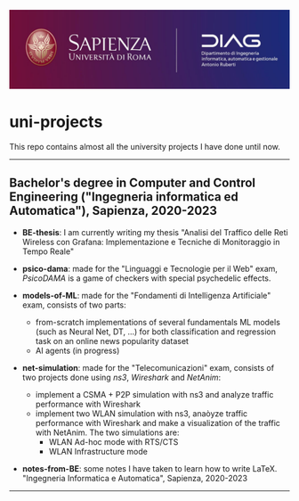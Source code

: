 ![logo](sapienza.jpg)
# uni-projects
This repo contains almost all the university projects I have done until now. 
<hr>

## Bachelor's degree in Computer and Control Engineering ("Ingegneria informatica ed Automatica"), Sapienza, 2020-2023

- **BE-thesis**: I am currently writing my thesis "Analisi del Traffico delle Reti Wireless con Grafana: Implementazione e Tecniche di Monitoraggio in Tempo Reale"

- **psico-dama**: made for the "Linguaggi e Tecnologie per il Web" exam, _PsicoDAMA_ is a game of checkers with special psychedelic effects.

- **models-of-ML**: made for the "Fondamenti di Intelligenza Artificiale" exam, consists of two parts:
   - from-scratch implementations of several fundamentals ML models (such as Neural Net, DT, ...) for both classification and regression task on an online news popularity dataset
   - AI agents (in progress)

- **net-simulation**: made for the "Telecomunicazioni" exam, consists of two projects done using *ns3*, *Wireshark* and *NetAnim*: 
   - implement a CSMA + P2P simulation with ns3 and analyze traffic performance with Wireshark 
   - implement two WLAN simulation with ns3, anaòyze traffic performance with Wireshark and make a visualization of the traffic with NetAnim. The two simulations are:
      - WLAN Ad-hoc mode with RTS/CTS 
      - WLAN Infrastructure mode

- **notes-from-BE**: some notes I have taken to learn how to write LaTeX. "Ingegneria Informatica e Automatica", Sapienza, 2020-2023

<hr>
